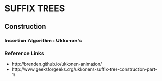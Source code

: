 # SUFFIX TREES

## Construction

### Insertion Algorithm : Ukkonen's

###  Reference Links
<ul>
    <li>http://brenden.github.io/ukkonen-animation/</li>
    <li>http://www.geeksforgeeks.org/ukkonens-suffix-tree-construction-part-1/</li>
<ul>
